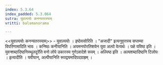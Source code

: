 ```yaml
---
index: 5.3.64
index_padded: 5.3.064
sutra: युवाल्पयोः कनन्यतरस्याम्
vritti: balamanorama

---
```

<<युवाल्पयोः कनन्यतरस्याम्>> - युवाल्पयोः । इष्ठेयसोरिति । "अजादी" इत्यनुवृत्तस्य सप्तम्या विपरिणामादिति भावः । कनिष्ठः कनीयानिति । अयमनयोरतिशयेन युवा अल्पो वेत्यर्थः । पक्षे यविष्ठ इति । युवन्शब्दादिष्ठनिस्थूलदूरे॑ति वनो लोपे उकारस्य गुणेऽवादेशे रूपम् । अल्पिष्ठ इति । अल्पशब्दादिष्ठनि टिलोपः । इत्यादीति । यवीयान्, अल्पीयानिति रूपद्वयमादिपदग्राह्रम् ।